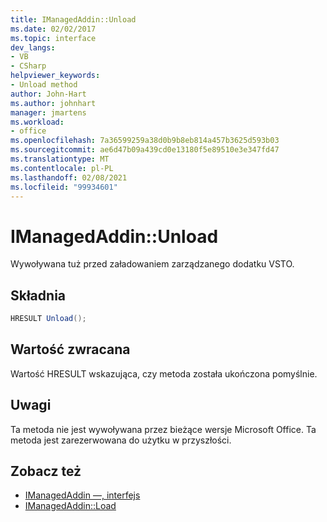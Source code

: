 ```yaml
---
title: IManagedAddin::Unload
ms.date: 02/02/2017
ms.topic: interface
dev_langs:
- VB
- CSharp
helpviewer_keywords:
- Unload method
author: John-Hart
ms.author: johnhart
manager: jmartens
ms.workload:
- office
ms.openlocfilehash: 7a36599259a38d0b9b8eb814a457b3625d593b03
ms.sourcegitcommit: ae6d47b09a439cd0e13180f5e89510e3e347fd47
ms.translationtype: MT
ms.contentlocale: pl-PL
ms.lasthandoff: 02/08/2021
ms.locfileid: "99934601"
---
```

# <a name="imanagedaddinunload"></a>IManagedAddin::Unload
  Wywoływana tuż przed załadowaniem zarządzanego dodatku VSTO.

## <a name="syntax"></a>Składnia

```csharp
HRESULT Unload();
```

## <a name="return-value"></a>Wartość zwracana
 Wartość HRESULT wskazująca, czy metoda została ukończona pomyślnie.

## <a name="remarks"></a>Uwagi
 Ta metoda nie jest wywoływana przez bieżące wersje Microsoft Office. Ta metoda jest zarezerwowana do użytku w przyszłości.

## <a name="see-also"></a>Zobacz też
- [IManagedAddin —, interfejs](../vsto/imanagedaddin-interface.md)
- [IManagedAddin::Load](../vsto/imanagedaddin-load.md)
